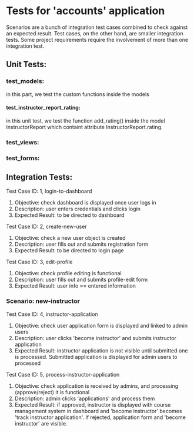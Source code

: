 # Tests for 'accounts' application
Scenarios are a bunch of integration test cases combined to check against an expected result. Test cases, on the other hand, are smaller integration tests. Some project requirements require the involvement of more than one integration test.

## Unit Tests:
### test_models: 
in this part, we test the custom functions inside the models
#### test_instructor_report_rating:
in this unit test, we test the function add_rating() inside the model InstructorReport which containt attribute InstructorReport.rating. 


### test_views:
### test_forms:

## Integration Tests:
Test Case ID: 1, login-to-dashboard
1. Objective: check dashboard is displayed once user logs in
2. Description: user enters credentials and clicks login
3. Expected Result: to be directed to dashboard

Test Case ID: 2, create-new-user
1. Objective: check a new user object is created
2. Description: user fills out and submits registration form
3. Expected Result: to be directed to login page

Test Case ID: 3, edit-profile
1. Objective: check profile editing is functional
2. Description: user fills out and submits profile-edit form
3. Expected Result: user info ==  entered information

### Scenario: new-instructor

  Test Case ID: 4, instructor-application
  1. Objective: check user application form is displayed and linked to admin users
  2. Description: user clicks 'become instructor' and submits instructor application  
  3. Expected Result: instructor application is not visible until submitted one is processed. Submitted application is displayed for admin users to processed

  Test Case ID: 5, process-instructor-application
  1. Objective: check application is received by admins, and processing (approve/reject) it is functional
  2. Description: admin clicks 'applications' and process them
  3. Expected Result: if approved, instructor is displayed with course management system in dashboard and 'become instructor' becomes 'track instructor application'. If rejected, application form and 'become instructor' are visible.

